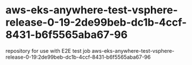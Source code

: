 # aws-eks-anywhere-test-vsphere-release-0-19-2de99beb-dc1b-4ccf-8431-b6f5565aba67-96
repository for use with E2E test job aws-eks-anywhere-test-vsphere-release-0-19:2de99beb-dc1b-4ccf-8431-b6f5565aba67-96
